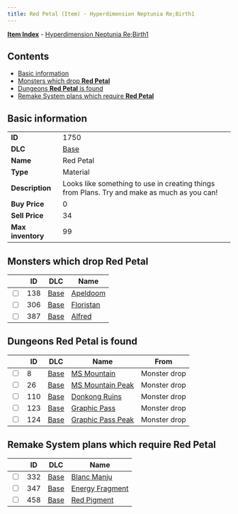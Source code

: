 ```yaml
---
title: Red Petal (Item) - Hyperdimension Neptunia Re;Birth1
---
```


[**Item Index**](/neptunia/rb1/item/index.html) - [Hyperdimension Neptunia Re;Birth1](/neptunia/rb1)

## Contents

- [Basic information](#basic-information)
- [Monsters which drop **Red Petal**](#monsters-which-drop-red-petal)
- [Dungeons **Red Petal** is found](#dungeons-red-petal-is-found)
- [Remake System plans which require **Red Petal**](#remake-system-plans-which-require-red-petal)

## Basic information

|   |   |
| -- | -- |
| **ID** | 1750 |
| **DLC** | [Base](/neptunia/rb1/dlc/1-base.html) |
| **Name** | Red Petal |
| **Type** | Material |
| **Description** | Looks like something to use in creating things from Plans. Try and make as much as you can! |
| **Buy Price** | 0 |
| **Sell Price** | 34 |
| **Max inventory** | 99 |


## Monsters which drop **Red Petal**

|    | ID | DLC | Name |
| -- | -- | --- | ---- |
| <input type="checkbox" id="rb1-monster-1-138" class="trackbox" /> | 138 | [Base](/neptunia/rb1/dlc/1-base.html) | [Apeldoom](/neptunia/rb1/monster/1-138-apeldoom.html) |
| <input type="checkbox" id="rb1-monster-1-306" class="trackbox" /> | 306 | [Base](/neptunia/rb1/dlc/1-base.html) | [Floristan](/neptunia/rb1/monster/1-306-floristan.html) |
| <input type="checkbox" id="rb1-monster-1-387" class="trackbox" /> | 387 | [Base](/neptunia/rb1/dlc/1-base.html) | [Alfred](/neptunia/rb1/monster/1-387-alfred.html) |


## Dungeons **Red Petal** is found

|    | ID | DLC | Name | From |
| -- | -- | --- | ---- | ---- |
| <input type="checkbox" id="rb1-dungeon-1-8" class="trackbox" /> | 8 | [Base](/neptunia/rb1/dlc/1-base.html) | [MS Mountain](/neptunia/rb1/dungeon/1-8-ms-mountain.html) | Monster drop |
| <input type="checkbox" id="rb1-dungeon-1-26" class="trackbox" /> | 26 | [Base](/neptunia/rb1/dlc/1-base.html) | [MS Mountain Peak](/neptunia/rb1/dungeon/1-26-ms-mountain-peak.html) | Monster drop |
| <input type="checkbox" id="rb1-dungeon-1-110" class="trackbox" /> | 110 | [Base](/neptunia/rb1/dlc/1-base.html) | [Donkong Ruins](/neptunia/rb1/dungeon/1-110-donkong-ruins.html) | Monster drop |
| <input type="checkbox" id="rb1-dungeon-1-123" class="trackbox" /> | 123 | [Base](/neptunia/rb1/dlc/1-base.html) | [Graphic Pass](/neptunia/rb1/dungeon/1-123-graphic-pass.html) | Monster drop |
| <input type="checkbox" id="rb1-dungeon-1-124" class="trackbox" /> | 124 | [Base](/neptunia/rb1/dlc/1-base.html) | [Graphic Pass Peak](/neptunia/rb1/dungeon/1-124-graphic-pass-peak.html) | Monster drop |


## Remake System plans which require **Red Petal**

|    | ID | DLC | Name |
| -- | -- | --- | ---- |
| <input type="checkbox" id="rb1-quest-1-332" class="trackbox" /> | 332 | [Base](/neptunia/rb1/dlc/1-base.html) | [Blanc Manju](/neptunia/rb1/quest/1-332-blanc-manju.html) |
| <input type="checkbox" id="rb1-quest-1-347" class="trackbox" /> | 347 | [Base](/neptunia/rb1/dlc/1-base.html) | [Energy Fragment](/neptunia/rb1/quest/1-347-energy-fragment.html) |
| <input type="checkbox" id="rb1-quest-1-458" class="trackbox" /> | 458 | [Base](/neptunia/rb1/dlc/1-base.html) | [Red Pigment](/neptunia/rb1/quest/1-458-red-pigment.html) |
